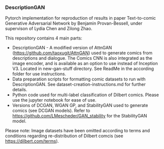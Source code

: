 ### DescriptionGAN
Pytorch implementation for reproduction of results in paper Text-to-comic Generative Adversarial Network 
by Benjamin Provan-Bessell, under supervison of Lydia Chen and Zilong Zhao.

This repository contains 4 main parts:
* DescriptionGAN - A modified version of AttnGAN (https://github.com/taoxugit/AttnGAN) used to generate
comics from descriptions and dialogue. The Comics CNN is also integrated as the image encoder, and is 
available as an option to use instead of Inception V3. Located in new-gan-stuff directory. See ReadMe in the according folder for use instructions.
* Data preparation scripts for formatting comic datasets to run with DescriptionGAN. 
See dataset-creation-instructions.md for further details.
* Python code used for multi-label classification of Dilbert comics. Please use the jupyter notebook for ease of use.
* Versions of DCGAN, WGAN GP, and StabilityGAN used to generate comics (see DCGAN models). Refer to https://github.com/LMescheder/GAN_stability for the StabilityGAN model.

Please note: Image datasets have been omitted according to terms and conditions regarding re-distribution
of Dilbert comcis (see https://dilbert.com/terms).
